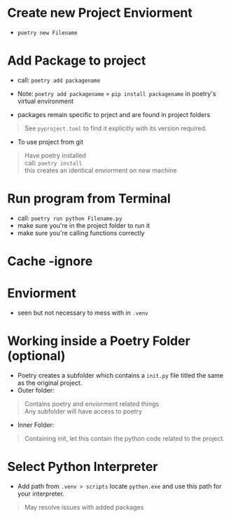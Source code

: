 # Create new Project Enviorment 
- `poetry new Filename` 

# Add Package to project 
- call: `poetry add packagename`
- Note: `poetry add packagename` = `pip install packagename` in poetry's virtual environment

- packages remain specific to prject and are found in project folders 
> See `pyproject.toml` to find it explicitly with its version required.
* To use project from git
> Have poetry installed<br>
call: `poetry install`<br>
this creates an identical enviorment on new machine



# Run program from Terminal 
- call: `poetry run python Filename.py` 
- make sure you're in the project folder to run it 
- make sure you're calling functions correctly 

# Cache -ignore 
# Enviorment
* seen but not necessary to mess with in `.venv`


# Working inside a Poetry Folder (optional)

* Poetry creates a subfolder which contains a `init.py` file titled the same as the original project. 
* Outer folder:
> Contains poetry and enviorment related things <br>
Any subfolder will have access to poetry 

* Inner Folder: 
> Containing init, let this contain the python code related to the project. 


# Select Python Interpreter 
- Add path from `.venv > scripts` locate `python.exe` and use this path for your interpreter.  
> May resolve issues with added packages 

